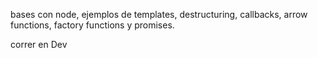 bases con node, ejemplos de templates, destructuring, callbacks, arrow functions, factory functions y promises.

correr en Dev

<!-- npm run dev -->
